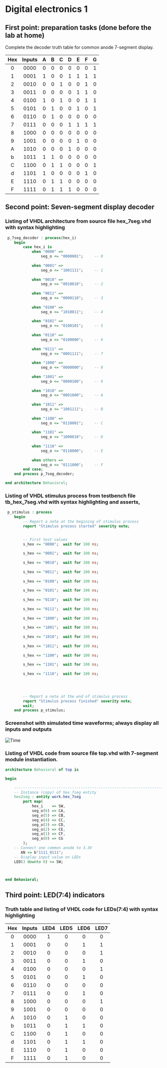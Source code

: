 # Digital electronics 1
## First point: preparation tasks (done before the lab at home)

Complete the decoder truth table for common anode 7-segment display.

| **Hex** | **Inputs** | **A** | **B** | **C** | **D** | **E** | **F** | **G** |
| :-: | :-: | :-: | :-: | :-: | :-: | :-: | :-: | :-: |
| 0 | 0000 | 0 | 0 | 0 | 0 | 0 | 0 | 1 |
| 1 | 0001 | 1 | 0 | 0 | 1 | 1 | 1 | 1 |
| 2 | 0010 | 0 | 0 | 1 | 0 | 0 | 1 | 0 |
| 3 | 0011 | 0 | 0 | 0 | 0 | 1 | 1 | 0 |
| 4 | 0100 | 1 | 0 | 1 | 0 | 0 | 1 | 1 |
| 5 | 0101 | 0 | 1 | 0 | 0 | 1 | 0 | 1 |
| 6 | 0110 | 0 | 1 | 0 | 0 | 0 | 0 | 0 |
| 7 | 0111 | 0 | 0 | 0 | 1 | 1 | 1 | 1 |
| 8 | 1000 | 0 | 0 | 0 | 0 | 0 | 0 | 0 |
| 9 | 1001 | 0 | 0 | 0 | 0 | 1 | 0 | 0 |
| A | 1010 | 0 | 0 | 0 | 1 | 0 | 0 | 0 |
| b | 1011 | 1 | 1 | 0 | 0 | 0 | 0 | 0 |
| C | 1100 | 0 | 1 | 1 | 0 | 0 | 0 | 1 |
| d | 1101 | 1 | 0 | 0 | 0 | 0 | 1 | 0 |
| E | 1110 | 0 | 1 | 1 | 0 | 0 | 0 | 0 |
| F | 1111 | 0 | 1 | 1 | 1 | 0 | 0 | 0 |

## Second point: Seven-segment display decoder
### Listing of VHDL architecture from source file hex_7seg.vhd with syntax highlighting

```vhdl
 p_7seg_decoder : process(hex_i)
    begin
        case hex_i is
            when "0000" =>
                seg_o <= "0000001";     -- 0
                
            when "0001" =>
                seg_o <= "1001111";     -- 1
                
            when "0010" =>
                seg_o <= "0010010";     -- 2  
                
            when "0011" =>
                seg_o <= "0000110";     -- 3  
                
            when "0100" =>
                seg_o <= "1010011";     -- 4  
                
            when "0101" =>
                seg_o <= "0100101";     -- 5
                
            when "0110" =>
                seg_o <= "0100000";     -- 6 
                    
            when "0111" =>
                seg_o <= "0001111";     -- 7 
                
            when "1000" =>
                seg_o <= "0000000";     -- 8  
                  
            when "1001" =>
                seg_o <= "0000100";     -- 9   
                             
            when "1010" =>
                seg_o <= "0001000";     -- A
                
            when "1011" =>
                seg_o <= "1001111";     -- B
            
            when "1100" =>
                seg_o <= "0110001";     -- C
                
            when "1101" =>
                seg_o <= "1000010";     -- D    
                   
            when "1110" =>
                seg_o <= "0110000";     -- E
                
            when others =>
                seg_o <= "0111000";     -- F
        end case;
    end process p_7seg_decoder;

end architecture Behavioral;
```
### Listing of VHDL stimulus process from testbench file tb_hex_7seg.vhd with syntax highlighting and asserts,
```vhdl
 p_stimulus : process
    begin
        -- Report a note at the begining of stimulus process
        report "Stimulus process started" severity note;


        -- First test values
        s_hex <= "0000";  wait for 100 ns;
        
        s_hex <= "0001";  wait for 100 ns;
         
        s_hex <= "0010";  wait for 100 ns;
        
        s_hex <= "0011";  wait for 100 ns;
        
        s_hex <= "0100";  wait for 100 ns;
        
        s_hex <= "0101";  wait for 100 ns;
        
        s_hex <= "0110";  wait for 100 ns;
        
        s_hex <= "0111";  wait for 100 ns;
        
        s_hex <= "1000";  wait for 100 ns;
        
        s_hex <= "1001";  wait for 100 ns;
        
        s_hex <= "1010";  wait for 100 ns;
        
        s_hex <= "1011";  wait for 100 ns;
        
        s_hex <= "1100";  wait for 100 ns;
        
        s_hex <= "1101";  wait for 100 ns;
        
        s_hex <= "1110";  wait for 100 ns;
     
        


        -- Report a note at the end of stimulus process
        report "Stimulus process finished" severity note;
        wait;
    end process p_stimulus;  
```    
### Screenshot with simulated time waveforms; always display all inputs and outputs

![Time](https://user-images.githubusercontent.com/60606149/110366550-bbb1f480-8046-11eb-93bf-f1fc1b620da4.png)

### Listing of VHDL code from source file top.vhd with 7-segment module instantiation.
```vhdl
architecture Behavioral of top is

begin

    --------------------------------------------------------------------
    -- Instance (copy) of hex_7seg entity
    hex2seg : entity work.hex_7seg
        port map(
            hex_i    => SW,
            seg_o(6) => CA,
            seg_o(5) => CB,
            seg_o(4) => CC,
            seg_o(3) => CD,
            seg_o(2) => CE,
            seg_o(1) => CF,
            seg_o(0) => CG
        );
    -- Connect one common anode to 3.3V
       AN <= b"1111_0111";
    -- Display input value on LEDs
    LED(3 downto 0) <= SW;



end Behavioral;
```   

## Third point: LED(7:4) indicators
### Truth table and listing of VHDL code for LEDs(7:4) with syntax highlighting

| **Hex** | **Inputs** | **LED4** | **LED5** | **LED6** | **LED7** |
| :-: | :-: | :-: | :-: | :-: | :-: |
| 0 | 0000 | 1 | 0| 0| 0|
| 1 | 0001 | 0 | 0| 1| 1|
| 2 | 0010 | 0 | 0| 0| 1|
| 3 | 0011 | 0 | 0| 1| 0|
| 4 | 0100 | 0 | 0| 0| 1|
| 5 | 0101 | 0 | 0| 1| 0|
| 6 | 0110 | 0 | 0| 0| 0|
| 7 | 0111 | 0 | 0| 1| 0|
| 8 | 1000 | 0 | 0| 0| 1|
| 9 | 1001 | 0 | 0| 0| 0|
| A | 1010 | 0 | 1| 0| 0|
| b | 1011 | 0 | 1| 1| 0|
| C | 1100 | 0 | 1| 0| 0|
| d | 1101 | 0 | 1| 1| 0|
| E | 1110 | 0 | 1| 0| 0|
| F | 1111 | 0 | 1| 0| 0|

